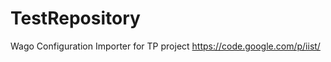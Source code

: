 TestRepository
==============

Wago Configuration Importer for TP project https://code.google.com/p/iist/

